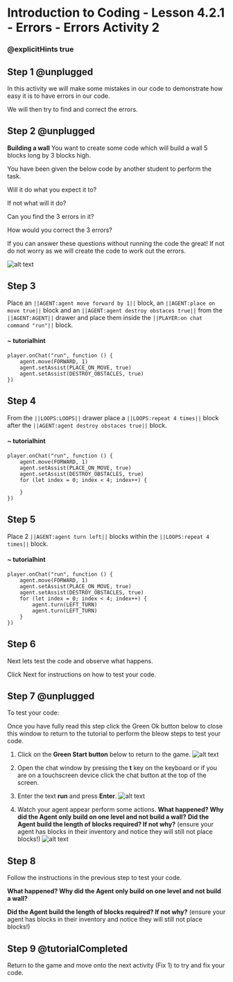 # Introduction to Coding - Lesson 4.2.1 - Errors - Errors Activity 2
### @explicitHints true

## Step 1 @unplugged

In this activity we will make some mistakes in our code to demonstrate how easy it is to have errors in our code.

We will then try to find and correct the errors.

## Step 2 @unplugged
**Building a wall**
You want to create some code which will build a wall 5 blocks long by 3 blocks high.

You have been given the below code by another student to perform the task.

Will it do what you expect it to?

If not what will it do?

Can you find the 3 errors in it?

How would you correct the 3 errors?

If you can answer these questions without running the code the great! If not do not worry as we will create the code to work out the errors.

![alt text](https://introductionv3.codingcredentials.com/Lesson6/6.2.1/images/1.jpg?raw=true "Errors")

## Step 3
Place an ``||AGENT:agent move forward by 1||`` block, an ``||AGENT:place on move true||`` block and an ``||AGENT:agent destroy obstaces true||`` from the ``||AGENT:AGENT||`` drawer and place them inside the ``||PLAYER:on chat command "run"||`` block.
#### ~ tutorialhint
```blocks
player.onChat("run", function () {
    agent.move(FORWARD, 1)
    agent.setAssist(PLACE_ON_MOVE, true)
	agent.setAssist(DESTROY_OBSTACLES, true)
})
```

## Step 4
From the ``||LOOPS:LOOPS||`` drawer place a ``||LOOPS:repeat 4 times||`` block after the ``||AGENT:agent destroy obstaces true||`` block.
#### ~ tutorialhint
```blocks 
player.onChat("run", function () {
    agent.move(FORWARD, 1)
    agent.setAssist(PLACE_ON_MOVE, true)
	agent.setAssist(DESTROY_OBSTACLES, true)
    for (let index = 0; index < 4; index++) {
    	
    }
})
```

## Step 5
Place 2 ``||AGENT:agent turn left||`` blocks within the ``||LOOPS:repeat 4 times||`` block.
#### ~ tutorialhint
```blocks 
player.onChat("run", function () {
    agent.move(FORWARD, 1)
    agent.setAssist(PLACE_ON_MOVE, true)
	agent.setAssist(DESTROY_OBSTACLES, true)
    for (let index = 0; index < 4; index++) {
    	agent.turn(LEFT_TURN)
		agent.turn(LEFT_TURN)
    }
})
```
## Step 6
Next lets test the code and observe what happens.

Click Next for instructions on how to test your code.

## Step 7 @unplugged
To test your code:

Once you have fully read this step click the Green Ok button below to close this window to return to the tutorial to perform the bleow steps to test your code.

1. Click on the **Green Start button** below to return to the game.
![alt text](https://introductionv3.codingcredentials.com/Lesson3/3.1.1/images/4.jpg?raw=true "Start")


2. Open the chat window by pressing the **t** key on the keyboard or if you are on a touchscreen device click the chat button at the top of the screen.


3. Enter the text **run** and press **Enter**.
![alt text](https://introductionv3.codingcredentials.com/Lesson6/6.2.1/images/2.jpg?raw=true "Run")


4. Watch your agent appear perform some actions. 
**What happened? Why did the Agent only build on one level and not build a wall?**
**Did the Agent build the length of blocks required? If not why?** 
(ensure your agent has blocks in their inventory and notice they will still not place blocks!)
![alt text](https://introductionv3.codingcredentials.com/Lesson6/6.2.1/images/4.jpg?raw=true "Run")

## Step 8
Follow the instructions in the previous step to test your code.

**What happened? Why did the Agent only build on one level and not build a wall?** 

**Did the Agent build the length of blocks required? If not why?** 
(ensure your agent has blocks in their inventory and notice they will still not place blocks!)

## Step 9 @tutorialCompleted
Return to the game and move onto the next activity (Fix 1) to try and fix your code.


